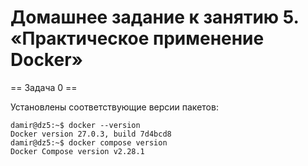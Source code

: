 # Домашнее задание к занятию 5. «Практическое применение Docker»

== Задача 0 ==

Установлены соответствующие версии пакетов:
```
damir@dz5:~$ docker --version
Docker version 27.0.3, build 7d4bcd8
damir@dz5:~$ docker compose version
Docker Compose version v2.28.1
```

